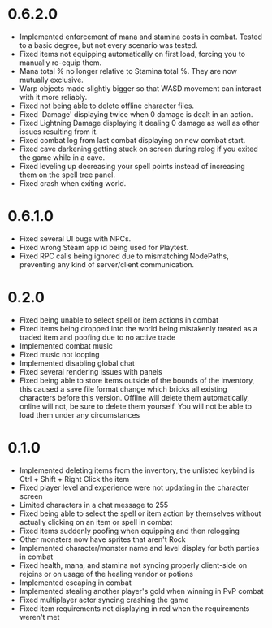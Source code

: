 # 0.6.2.0

- Implemented enforcement of mana and stamina costs in combat. Tested to a basic degree, but not every scenario was tested.
- Fixed items not equipping automatically on first load, forcing you to manually re-equip them.
- Mana total % no longer relative to Stamina total %. They are now mutually exclusive.
- Warp objects made slightly bigger so that WASD movement can interact with it more reliably.
- Fixed not being able to delete offline character files.
- Fixed 'Damage' displaying twice when 0 damage is dealt in an action.
- Fixed Lightning Damage displaying it dealing 0 damage as well as other issues resulting from it.
- Fixed combat log from last combat displaying on new combat start.
- Fixed cave darkening getting stuck on screen during relog if you exited the game while in a cave.
- Fixed leveling up decreasing your spell points instead of increasing them on the spell tree panel.
- Fixed crash when exiting world.

# 0.6.1.0

- Fixed several UI bugs with NPCs.
- Fixed wrong Steam app id being used for Playtest.
- Fixed RPC calls being ignored due to mismatching NodePaths, preventing any kind of server/client communication.

# 0.2.0

- Fixed being unable to select spell or item actions in combat
- Fixed items being dropped into the world being mistakenly treated as a traded item and poofing due to no active trade
- Implemented combat music
- Fixed music not looping
- Implemented disabling global chat
- Fixed several rendering issues with panels
- Fixed being able to store items outside of the bounds of the inventory, this caused a save file format change which bricks all existing characters before this version. Offline will delete them automatically, online will not, be sure to delete them yourself. You will not be able to load them under any circumstances

# 0.1.0

- Implemented deleting items from the inventory, the unlisted keybind is Ctrl + Shift + Right Click the item
- Fixed player level and experience were not updating in the character screen
- Limited characters in a chat message to 255
- Fixed being able to select the spell or item action by themselves without actually clicking on an item or spell in combat
- Fixed items suddenly poofing when equipping and then relogging
- Other monsters now have sprites that aren't Rock
- Implemented character/monster name and level display for both parties in combat
- Fixed health, mana, and stamina not syncing properly client-side on rejoins or on usage of the healing vendor or potions
- Implemented escaping in combat
- Implemented stealing another player's gold when winning in PvP combat
- Fixed multiplayer actor syncing crashing the game
- Fixed item requirements not displaying in red when the requirements weren't met

